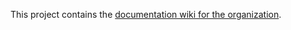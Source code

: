 This project contains the [documentation wiki for the organization](https://github.com/pullmanregional/docs/wiki).
